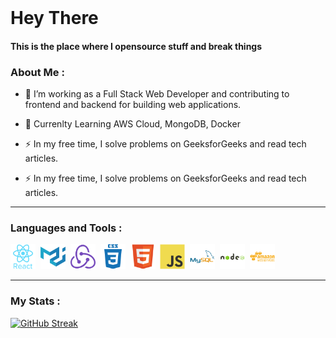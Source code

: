 
<div id="badges">
  <a href="https://www.linkedin.com/in/pierresandy/">
   
  </a>
  <a href="your-youtube-URL">
  </a>
  </a>
</div>
<img src="https://komarev.com/ghpvc/?username=PierreSandy&style=flat-square&color=blue" alt=""/>

<div><h1>Hey There</h1> <h4> This is the place where I opensource stuff and break things</h4></div>


### About Me :

- :telescope: I’m working as a Full Stack Web Developer and contributing to frontend and backend for building web applications.

- :seedling: Currenlty Learning AWS Cloud, MongoDB, Docker

- :zap: In my free time, I solve problems on GeeksforGeeks and read tech articles.

- :zap: In my free time, I solve problems on GeeksforGeeks and read tech articles.



- ---

### Languages and Tools :

<div>
  
  <img src="https://github.com/devicons/devicon/blob/master/icons/react/react-original-wordmark.svg" title="React" alt="React" width="40" height="40"/>&nbsp;
  <img src="https://github.com/devicons/devicon/blob/master/icons/materialui/materialui-original.svg" title="Material UI" alt="Material UI" width="40" height="40"/>&nbsp;
  <img src="https://github.com/devicons/devicon/blob/master/icons/redux/redux-original.svg" title="Redux" alt="Redux " width="40" height="40"/>&nbsp;
  <img src="https://github.com/devicons/devicon/blob/master/icons/css3/css3-plain-wordmark.svg"  title="CSS3" alt="CSS" width="40" height="40"/>&nbsp;
  <img src="https://github.com/devicons/devicon/blob/master/icons/html5/html5-original.svg" title="HTML5" alt="HTML" width="40" height="40"/>&nbsp;
  <img src="https://github.com/devicons/devicon/blob/master/icons/javascript/javascript-original.svg" title="JavaScript" alt="JavaScript" width="40" height="40"/>&nbsp;
  <img src="https://github.com/devicons/devicon/blob/master/icons/mysql/mysql-original-wordmark.svg" title="MySQL"  alt="MySQL" width="40" height="40"/>&nbsp;
  <img src="https://github.com/devicons/devicon/blob/master/icons/nodejs/nodejs-original-wordmark.svg" title="NodeJS" alt="NodeJS" width="40" height="40"/>&nbsp;
  <img src="https://github.com/devicons/devicon/blob/master/icons/amazonwebservices/amazonwebservices-plain-wordmark.svg" title="AWS" alt="AWS" width="40" height="40"/>&nbsp;
  
</div>

---

### My Stats :

[![GitHub Streak](http://github-readme-streak-stats.herokuapp.com?user=PierreSandy&theme=dark&background=000000)](https://git.io/streak-stats)
